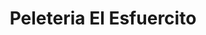 ---
title: "Peleteria El Esfuercito"
url: /san-mateo-atenco/peleteria-el-esfuercito/
shop: cuero
---